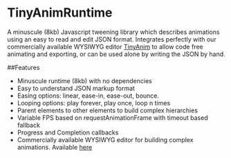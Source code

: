 # TinyAnimRuntime
A minuscule (8kb) Javascript tweening library which describes animations using an easy to read and edit JSON format. Integrates perfectly with our commercially available WYSIWYG editor [TinyAnim](http://tinyanim.com) to allow code free animating and exporting, or can be used alone by writing the JSON by hand.

##Features
- Minuscule runtime (8kb) with no dependencies
- Easy to understand JSON markup format
- Easing options: linear, ease-in, ease-out, bounce.
- Looping options: play forever, play once, loop n times
- Parent elements to other elements to build complex hierarchies
- Variable FPS based on requestAnimationFrame with timeout based fallback
- Progress and Completion callbacks
- Commercially available WYSIWYG editor for building complex animations. Available [here](http://tinyanim.com)

